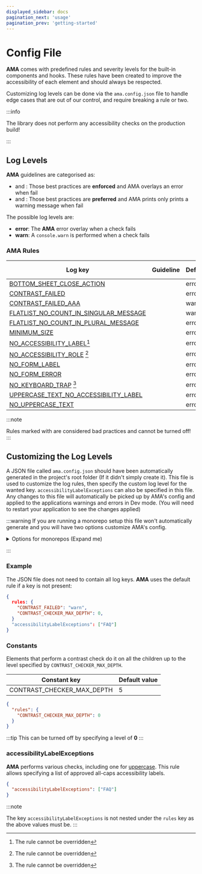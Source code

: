 ```yaml
---
displayed_sidebar: docs
pagination_next: 'usage'
pagination_prev: 'getting-started'
---
```


# Config File

**AMA** comes with predefined rules and severity levels for the built-in components and hooks. These rules have been created to improve the accessibility of each element and should always be respected.

Customizing log levels can be done via the `ama.config.json` file to handle edge cases that are out of our control, and require breaking a rule or two.

:::info

The library does not perform any accessibility checks on the production build!

:::

## Log Levels

**AMA** guidelines are categorised as:

- <Must /> and <MustNot />: Those best practices are <b>enforced</b> and AMA overlays an error when fail
- <Should /> and <ShouldNot />: Those best practices are <b>preferred</b> and AMA prints only prints a warning message when fail

The possible log levels are:

- **error**: The **AMA** error overlay when a check fails
- **warn**: A `console.warn` is performed when a check fails

### AMA Rules

| Log key                                                             | Guideline   | Default | Can override |
| ------------------------------------------------------------------- | ----------- | ------- | ------------ |
| [BOTTOM_SHEET_CLOSE_ACTION](/guidelines/bottomsheet)                | <Must />    | error   | <Yes />      |
| [CONTRAST_FAILED](/guidelines/contrast)                             | <Must />    | error   | <Yes />      |
| [CONTRAST_FAILED_AAA](/guidelines/contrast)                         | <Should />  | warn    | <Yes />      |
| [FLATLIST_NO_COUNT_IN_SINGULAR_MESSAGE](/guidelines/lists-grids)    | <Should />  | warn    | <Yes />      |
| [FLATLIST_NO_COUNT_IN_PLURAL_MESSAGE](/guidelines/lists-grids)      | <Must />    | error   | <Yes />      |
| [MINIMUM_SIZE](/guidelines/minimum-size)                            | <Must />    | error   | <Yes />      |
| [NO_ACCESSIBILITY_LABEL](/guidelines/accessibility-label)[^1]       | <Must />    | error   | <No />       |
| [NO_ACCESSIBILITY_ROLE](/guidelines/accessibility-rol) [^1]         | <Must />    | error   | <No />       |
| [NO_FORM_LABEL](/guidelines/forms)                                  | <Must />    | error   | <Yes />      |
| [NO_FORM_ERROR](/guidelines/forms)                                  | <Must />    | error   | <Yes />      |
| [NO_KEYBOARD_TRAP](/guidelines/keyboard-trap) [^1]                  | <MustNot /> | error   | <No />       |
| [UPPERCASE_TEXT_NO_ACCESSIBILITY_LABEL](/guidelines/uppercase-text) | <MustNot /> | error   | <Yes />      |
| [NO_UPPERCASE_TEXT](/guidelines/uppercase-text)                     | <MustNot /> | error   | <Yes />      |

:::note

Rules marked with <No /> are considered bad practices and cannot be turned off!
:::

## Customizing the Log Levels

A JSON file called `ama.config.json` should have been automatically generated in the project's root folder (If it didn't simply create it). This file is used to customize the log rules, then specify the custom log level for the wanted key. `accessibilityLabelExceptions` can also be specified in this file. Any changes to this file will automatically be picked up by AMA's config and applied to the applications warnings and errors in Dev mode. (You will need to restart your application to see the changes applied)

<p id="monorepo-options">
:::warning
If you are running a monorepo setup this file won't automatically generate and you will have two options customize AMA's config.

<details>
  <summary>Options for monorepos (Expand me)</summary>

You have two options to add `userDefinedRules` to AMA's config:

- You can create a symlink to the `ama.rules.json` file in the root of your project _(recommended)_
- You can create a new `ama.rules.json` file in the root of your project and copy this file over the `ama.rules.json` file in `@react-native-ama/internal` package every time you make changes to it.
  (This will also need to be done every time you update or delete and reinstall AMA node_modules)

**Option 1:** _(recommended)_

To create a symlink to the `ama.rules.json` file in the root of your project, run the following command:

```bash

# In the root of your App or root of your project create a symlink to the ama.rules.json file
# Adjust the file path as needed depending on where the ama.rules.json file is located in your monorepo relative to the root of your project
ln -s node_modules/@react-native-ama/internal/ama.rules.json ./ama.rules.json
```

**Option 2:**

To create a new `ama.rules.json` file in the root of your project, run the following command:

```bash
# In the root of your App or root of your project
# Adjust the file path as needed depending on where the ama.rules.json file is located in your monorepo relative to the root of your project
cp node_modules/@react-native-ama/internal/ama.rules.json ./ama.rules.json
```

Don't forget if you make changes to the `ama.rules.json` file in the root you will need to copy the changes over to the `ama.rules.json` file in the `@react-native-ama/internal` package of your project.

```bash
# In the root of your App or root of your project
# Adjust the file path as needed depending on where the ama.rules.json file is located in your monorepo relative to the root of your project
cp ama.rules.json node_modules/@react-native-ama/internal/ama.rules.json

# Restart your application to see the changes
```

</details>

:::

</p>

### Example

The JSON file does not need to contain all log keys. **AMA** uses the default rule if a key is not present:

```json title="ama.rules.json"
{
  rules: {
    "CONTRAST_FAILED": "warn",
    "CONTRAST_CHECKER_MAX_DEPTH": 0,
  }
  "accessibilityLabelExceptions": ["FAQ"]
}
```

### Constants

Elements that perform a contrast check do it on all the children up to the level specified by `CONTRAST_CHECKER_MAX_DEPTH`.

| Constant key               | Default value |
| -------------------------- | ------------- |
| CONTRAST_CHECKER_MAX_DEPTH | 5             |

```json title="ama.rules.json"
{
  "rules": {
    "CONTRAST_CHECKER_MAX_DEPTH": 0
  }
}
```

:::tip
This can be turned off by specifying a level of **0**
:::

### accessibilityLabelExceptions

**AMA** performs various checks, including one for [uppercase](/guidelines/uppercase). This rule allows specifying a list of approved all-caps accessibility labels.

```json title="ama.rules.json"
{
  "accessibilityLabelExceptions": ["FAQ"]
}
```

:::note

The key `accessibilityLabelExceptions` is not nested under the `rules` key as the above values must be.
:::

[^1]: The rule cannot be overridden
